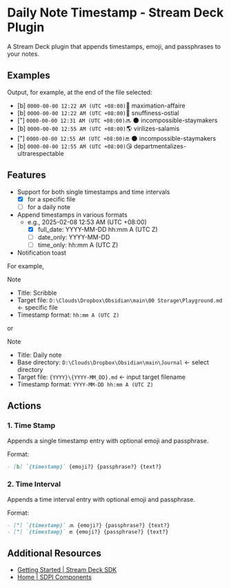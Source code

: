 # Daily Note Timestamp - Stream Deck Plugin

A Stream Deck plugin that appends timestamps, emoji, and passphrases to your notes.

## Examples

Output, for example, at the end of the file selected:

- [b] `0000-00-00 12:22 AM (UTC +08:00)`🎨 maximation-affaire
- [b] `0000-00-00 12:22 AM (UTC +08:00)`🐠 snuffiness-ostial
- ["] `0000-00-00 12:31 AM (UTC +08:00)`🔜 🌑 incompossible-staymakers
- [b] `0000-00-00 12:55 AM (UTC +08:00)`🌎 virilizes-salamis
- ["] `0000-00-00 12:55 AM (UTC +08:00)`🔚 🌑 incompossible-staymakers
- [b] `0000-00-00 12:55 AM (UTC +08:00)`😘 departmentalizes-ultrarespectable

## Features

- Support for both single timestamps and time intervals
  - [x] for a specific file
  - [ ] for a daily note
- Append timestamps in various formats
  - e.g., 2025-02-08 12:53 AM (UTC +08:00)
    - [x] full_date: YYYY-MM-DD hh:mm A (UTC Z)
    - [ ] date_only: YYYY-MM-DD
    - [ ] time_only: hh:mm A (UTC Z)
- Notification toast

For example,

> [!NOTE]
>
> - Title: Scribble
> - Target file: `D:\Clouds\Dropbox\Obsidian\main\00 Storage\Playground.md` <- specific file
> - Timestamp format: `hh:mm A (UTC Z)`

or

> [!NOTE]
>
> - Title: Daily note
> - Base directory: `D:\Clouds\Dropbox\Obsidian\main\Journal` <- select directory
> - Target file: `{YYYY}\{YYYY-MM_DD}.md` <- input target filename
> - Timestamp format: `YYYY-MM-DD hh:mm A (UTC Z)`

## Actions

### 1. Time Stamp

Appends a single timestamp entry with optional emoji and passphrase.

Format:

```markdown
- [b] `{timestamp}` {emoji?} {passphrase?} {text?}
```

### 2. Time Interval

Appends a time interval entry with optional emoji and passphrase.

Format:

```markdown
- ["] `{timestamp}` 🔜 {emoji?} {passphrase?} {text?}
- ["] `{timestamp}` 🔚 {emoji?} {passphrase?} {text?}
```

## Additional Resources

- [Getting Started | Stream Deck SDK](https://docs.elgato.com/streamdeck/sdk/introduction/getting-started)
- [Home | SDPI Components](https://sdpi-components.dev/)
